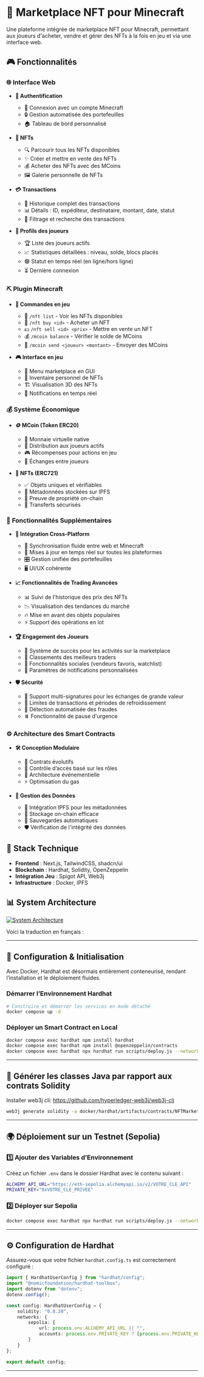# 🏰 **Marketplace NFT pour Minecraft**  
Une plateforme intégrée de marketplace NFT pour Minecraft, permettant aux joueurs d'acheter, vendre et gérer des NFTs à la fois en jeu et via une interface web.  

## 🎮 **Fonctionnalités**  

### 🌐 **Interface Web**  
- **🔑 Authentification**  
  - 🔗 Connexion avec un compte Minecraft  
  - 🔒 Gestion automatisée des portefeuilles  
  - 🏠 Tableau de bord personnalisé  

- **🎨 NFTs**  
  - 🔍 Parcourir tous les NFTs disponibles  
  - ✨ Créer et mettre en vente des NFTs  
  - 💰 Acheter des NFTs avec des MCoins  
  - 🖼️ Galerie personnelle de NFTs  

- **💳 Transactions**  
  - 📜 Historique complet des transactions  
  - 📊 Détails : ID, expéditeur, destinataire, montant, date, statut  
  - 🔎 Filtrage et recherche des transactions  

- **👤 Profils des joueurs**  
  - 🏆 Liste des joueurs actifs  
  - 📈 Statistiques détaillées : niveau, solde, blocs placés  
  - 🟢 Statut en temps réel (en ligne/hors ligne)  
  - ⏳ Dernière connexion  

### ⛏️ **Plugin Minecraft**  
- **💬 Commandes en jeu**  
  - 📜 `/nft list` - Voir les NFTs disponibles  
  - 🛒 `/nft buy <id>` - Acheter un NFT  
  - 💵 `/nft sell <id> <prix>` - Mettre en vente un NFT  
  - 💰 `/mcoin balance` - Vérifier le solde de MCoins  
  - 🔄 `/mcoin send <joueur> <montant>` - Envoyer des MCoins  

- **🎮 Interface en jeu**  
  - 🏪 Menu marketplace en GUI  
  - 🎒 Inventaire personnel de NFTs  
  - 🏗️ Visualisation 3D des NFTs  
  - 🔔 Notifications en temps réel  

### 💰 **Système Économique**  
- **🪙 MCoin (Token ERC20)**  
  - 🏦 Monnaie virtuelle native  
  - 🎁 Distribution aux joueurs actifs  
  - 🎮 Récompenses pour actions en jeu  
  - 🔄 Échanges entre joueurs  

- **📜 NFTs (ERC721)**  
  - ✅ Objets uniques et vérifiables  
  - 📂 Métadonnées stockées sur IPFS  
  - 🔐 Preuve de propriété on-chain  
  - 🔄 Transferts sécurisés  

### 🚀 **Fonctionnalités Supplémentaires**  
- **🔗 Intégration Cross-Platform**  
  - 🔄 Synchronisation fluide entre web et Minecraft  
  - 📡 Mises à jour en temps réel sur toutes les plateformes  
  - 🎛️ Gestion unifiée des portefeuilles  
  - 🖥️ UI/UX cohérente  

- **📈 Fonctionnalités de Trading Avancées**  
  - 📊 Suivi de l'historique des prix des NFTs  
  - 📉 Visualisation des tendances du marché  
  - 🔥 Mise en avant des objets populaires  
  - ⚡ Support des opérations en lot  

- **🏆 Engagement des Joueurs**  
  - 🏅 Système de succès pour les activités sur la marketplace  
  - 📜 Classements des meilleurs traders  
  - 💬 Fonctionnalités sociales (vendeurs favoris, watchlist)  
  - 🔔 Paramètres de notifications personnalisées  

- **🛡️ Sécurité**  
  - 🔏 Support multi-signatures pour les échanges de grande valeur  
  - 🚦 Limites de transactions et périodes de refroidissement  
  - 🤖 Détection automatisée des fraudes  
  - ⏸️ Fonctionnalité de pause d'urgence  

### ⚙️ **Architecture des Smart Contracts**  
- **🛠️ Conception Modulaire**  
  - 🔄 Contrats évolutifs  
  - 🔑 Contrôle d’accès basé sur les rôles  
  - 📨 Architecture événementielle  
  - ⚡ Optimisation du gas  

- **📂 Gestion des Données**  
  - 📡 Intégration IPFS pour les métadonnées  
  - 💾 Stockage on-chain efficace  
  - 🔄 Sauvegardes automatiques  
  - 🛡️ Vérification de l'intégrité des données  

## 🔧 **Stack Technique**  
- **Frontend** : Next.js, TailwindCSS, shadcn/ui  
- **Blockchain** : Hardhat, Solidity, OpenZeppelin  
- **Intégration Jeu** : Spigot API, Web3j  
- **Infrastructure** : Docker, IPFS  


## 📊 System Architecture
[![System Architecture](https://mermaid.ink/img/pako:eNqFVdtuEzEQ_ZXRSrw1QrR9ChJSLk2a0rRpU-jF6YOzO9lY3bUj25sqIvwBQgh44wG-APFpfAJje5NsIKj7ZO-eGZ-ZOcf7LopVglE9SjWfTeGq_XIkgZ4GG2R8gRpiJSXG1oBV0Be01Hxi76FWewVNNoy5hItLaFEOuOZZhrYV8PchTdMBl5doCy0NHNkpaixy4Emi0ZgltNg6JwyyIhUSUqTDSkCZpeWzNIxRseAW15_hUdgpzDzRJbTZMOfaEhlpNY8t9KRFtxBKUqKQ6tkzuMZx-DThMfoV1e5AAXHNHKCjKQvKJFR6w06V43Y-c7gVrRtPa1NAI45VIe0SbtkQ9Zya9xa1mIiYlxQ2QVu9WsIdawtNK2hmKn6Ip5zOomybDtx6Gu2wuVttwtYU4zC8UfT7-5cPMFDGiHGG1frNKApg97R9_BFrTTF-gLPOFZw_StRmKmb3f6M6rFksng8xyxzwn89dNhSphD4x5SnCRGloFHb6D65Pg24p30EMzV5VRj3eWci3H55ZtYPVGo582mPWRSccr9TGlmbcc-xBPVb22Ul4LcG54E4JBycVfM_jT9gl8gS2xVRBnXjUaxZU7VmeCmOfqOfzL4-80jwRMq2W0vH5TleGM5h5vzm0kLWU51g5_DS0kwQmE5dMmjBgV9t_Gfd90Bmr4uc8EwmZKQHajNeyq0Sd-ahz5ohYFzlBrQlPJwXLPVHx109eCyjtjvl1ffLBumhSkYG8lJG3dbBIhc_Ah1x4xXFqPcLci4MojRfUNue4CvzCwy9Z8BEQL2kD-41jt4L-O7mPELQ7XBiLebWKfqtU94vSTE2ecRlXB7aG7IeZ-VRmF-CAHXHS00SrnMxvxVxYgTuRh86UTiBPmejjT7oEal2SEHTQ92zrIuh1WfdNj9wri3DP9bov_Lh7ck5jU3oBbWHcsKsm6ZbQfeeTrGYFZa8q683M6crsCjkob4GyTXAtknRrxmvkIetz_YCWDidcU6tHUx1UtBflqHMuEvp1vXOvRxFJLcdRVKdlghNeZNbV-p6gvLBquJBxVLe6wL1IqyKdRvUJzwztCs-3LTj1LV-_nXF5p9Rq__4PnixDFg)](https://mermaid-js.github.io/mermaid-live-editor/edit#pako:eNqFVdtuEzEQ_ZXRSrw1QrR9ChJSLk2a0rRpU-jF6YOzO9lY3bUj25sqIvwBQgh44wG-APFpfAJje5NsIKj7ZO-eGZ-ZOcf7LopVglE9SjWfTeGq_XIkgZ4GG2R8gRpiJSXG1oBV0Be01Hxi76FWewVNNoy5hItLaFEOuOZZhrYV8PchTdMBl5doCy0NHNkpaixy4Emi0ZgltNg6JwyyIhUSUqTDSkCZpeWzNIxRseAW15_hUdgpzDzRJbTZMOfaEhlpNY8t9KRFtxBKUqKQ6tkzuMZx-DThMfoV1e5AAXHNHKCjKQvKJFR6w06V43Y-c7gVrRtPa1NAI45VIe0SbtkQ9Zya9xa1mIiYlxQ2QVu9WsIdawtNK2hmKn6Ip5zOomybDtx6Gu2wuVttwtYU4zC8UfT7-5cPMFDGiHGG1frNKApg97R9_BFrTTF-gLPOFZw_StRmKmb3f6M6rFksng8xyxzwn89dNhSphD4x5SnCRGloFHb6D65Pg24p30EMzV5VRj3eWci3H55ZtYPVGo582mPWRSccr9TGlmbcc-xBPVb22Ul4LcG54E4JBycVfM_jT9gl8gS2xVRBnXjUaxZU7VmeCmOfqOfzL4-80jwRMq2W0vH5TleGM5h5vzm0kLWU51g5_DS0kwQmE5dMmjBgV9t_Gfd90Bmr4uc8EwmZKQHajNeyq0Sd-ahz5ohYFzlBrQlPJwXLPVHx109eCyjtjvl1ffLBumhSkYG8lJG3dbBIhc_Ah1x4xXFqPcLci4MojRfUNue4CvzCwy9Z8BEQL2kD-41jt4L-O7mPELQ7XBiLebWKfqtU94vSTE2ecRlXB7aG7IeZ-VRmF-CAHXHS00SrnMxvxVxYgTuRh86UTiBPmejjT7oEal2SEHTQ92zrIuh1WfdNj9wri3DP9bov_Lh7ck5jU3oBbWHcsKsm6ZbQfeeTrGYFZa8q683M6crsCjkob4GyTXAtknRrxmvkIetz_YCWDidcU6tHUx1UtBflqHMuEvp1vXOvRxFJLcdRVKdlghNeZNbV-p6gvLBquJBxVLe6wL1IqyKdRvUJzwztCs-3LTj1LV-_nXF5p9Rq__4PnixDFg)

Voici la traduction en français :  

---

## 🚀 **Configuration & Initialisation**  
Avec Docker, Hardhat est désormais entièrement conteneurisé, rendant l’installation et le déploiement fluides.  

### **Démarrer l’Environnement Hardhat**  
```sh
# Construire et démarrer les services en mode détaché
docker compose up -d
```  

### **Déployer un Smart Contract en Local**  
```sh
docker compose exec hardhat npm install hardhat
docker compose exec hardhat npm install @openzeppelin/contracts
docker compose exec hardhat npx hardhat run scripts/deploy.js --network localhost
```  
---  

## 🧪 **Générer les classes Java par rapport aux contrats Solidity**
Installer web3j cli: https://github.com/hyperledger-web3j/web3j-cli
```sh
web3j generate solidity -a docker/hardhat/artifacts/contracts/NFTMarketplace.json -o minecraft/src/main/java -p fr.sayoden.web3
```
--- 

## 🌍 **Déploiement sur un Testnet (Sepolia)**  

### **1️⃣ Ajouter des Variables d’Environnement**  
Créez un fichier `.env` dans le dossier Hardhat avec le contenu suivant :  
```sh
ALCHEMY_API_URL="https://eth-sepolia.alchemyapi.io/v2/VOTRE_CLE_API"
PRIVATE_KEY="0xVOTRE_CLE_PRIVEE"
```  

### **2️⃣ Déployer sur Sepolia**  
```sh
docker compose exec hardhat npx hardhat run scripts/deploy.js --network sepolia
```  
---  

## ⚙️ **Configuration de Hardhat**  
Assurez-vous que votre fichier `hardhat.config.ts` est correctement configuré :  
```ts
import { HardhatUserConfig } from "hardhat/config";
import "@nomicfoundation/hardhat-toolbox";
import dotenv from "dotenv";
dotenv.config();

const config: HardhatUserConfig = {
    solidity: "0.8.20",
    networks: {
        sepolia: {
            url: process.env.ALCHEMY_API_URL || "",
            accounts: process.env.PRIVATE_KEY ? [process.env.PRIVATE_KEY] : [],
        }
    }
};

export default config;
```  

---
